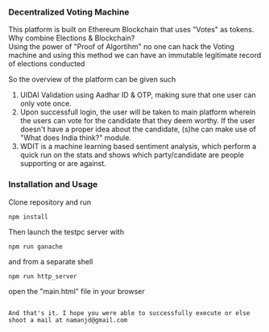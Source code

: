 ### Decentralized Voting Machine

This platform is built on Ethereum Blockchain that uses "Votes"  as tokens.
<br>
Why combine Elections & Blockchain? <br>
Using the power of "Proof of Algortihm" no one can hack the Voting machine and using this method we can have an immutable legitimate record of elections conducted <br>

So the overview of the platform can be given such <br>

1. UIDAI Validation using Aadhar ID & OTP, making sure that one user can only vote once. <br>
2. Upon successfull login, the user will be taken to main platform wherein the users can vote for the candidate that they deem worthy. If the user doesn't have a proper idea about the candidate, (s)he can make use of "What does India think?" module. <br>
3. WDIT is a machine learning based sentiment analysis, which perform a quick run on the stats and shows which party/candidate are people supporting or are against.

### Installation and Usage

Clone repository and run
```
npm install
```
Then launch the testpc server with
```
npm run ganache
```
and from a separate shell
```
npm run http_server
```
open the "main.html" file in your browser
```

And that's it. I hope you were able to successfully execute or else shoot a mail at namanjd@gmail.com